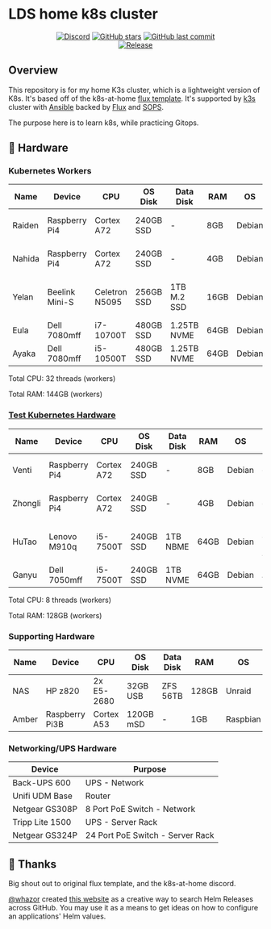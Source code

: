 # LDS home k8s cluster

<div align="center">

[![Discord](https://img.shields.io/discord/673534664354430999?color=7289da&label=DISCORD&style=for-the-badge&logo=discord)](https://discord.gg/k8s-at-home 'k8s at home Discord Community')
[![GitHub stars](https://img.shields.io/github/stars/lildrunkensmurf/k3s-home-cluster?color=green&style=for-the-badge)](https://github.com/lildrunkensmurf/k3s-home-cluster/stargazers 'This repo star count')
[![GitHub last commit](https://img.shields.io/github/last-commit/lildrunkensmurf/k3s-home-cluster?color=purple&style=for-the-badge)](https://github.com/LilDrunkenSmurf/k3s-home-cluster/commits/main 'Commit History')\
[![Release](https://img.shields.io/github/v/release/lildrunkensmurf/k3s-home-cluster?style=for-the-badge)](https://github.com/lildrunkensmurf/k3s-home-cluster/releases 'Repo releases')

</div>

## Overview

This repository is for my home K3s cluster, which is a lightweight version of K8s. It's based off of the k8s-at-home [flux template](https://github.com/onedr0p/flux-cluster-template).
It's supported by [k3s](https://k3s.io) cluster with [Ansible](https://www.ansible.com) backed by [Flux](https://toolkit.fluxcd.io/) and [SOPS](https://toolkit.fluxcd.io/guides/mozilla-sops/).

The purpose here is to learn k8s, while practicing Gitops.

## 🔧 Hardware

### Kubernetes Workers

| Name   | Device         | CPU            | OS Disk   | Data Disk   | RAM  | OS     | Purpose                    |
|--------|----------------|----------------|-----------|-------------|------|--------|----------------------------|
| Raiden | Raspberry Pi4  | Cortex A72     | 240GB SSD | -           | 8GB  | Debian | k8s control-plane          |
| Nahida | Raspberry Pi4  | Cortex A72     | 240GB SSD | -           | 4GB  | Debian | k8s control-plane          |
| Yelan  | Beelink Mini-S | Celetron N5095 | 256GB SSD | 1TB M.2 SSD | 16GB | Debian | k8s control-plane + worker |
| Eula   | Dell 7080mff   | i7-10700T      | 480GB SSD | 1.25TB NVME | 64GB | Debian | k8s Worker                 |
| Ayaka  | Dell 7080mff   | i5-10500T      | 480GB SSD | 1.25TB NVME | 64GB | Debian | k8s Worker                 |

Total CPU: 32 threads (workers)

Total RAM: 144GB (workers)

### [Test Kubernetes Hardware](https://github.com/LilDrunkenSmurf/home-ops)

| Name    | Device        | CPU        | OS Disk   | Data Disk | RAM  | OS     | Purpose                    |
|---------|---------------|------------|-----------|-----------|------|--------|----------------------------|
| Venti   | Raspberry Pi4 | Cortex A72 | 240GB SSD | -         | 8GB  | Debian | k8s control-plane          |
| Zhongli | Raspberry Pi4 | Cortex A72 | 240GB SSD | -         | 4GB  | Debian | k8s control-plane          |
| HuTao   | Lenovo M910q  | i5-7500T   | 240GB SSD | 1TB NBME  | 64GB | Debian | k8s control-plane + worker |
| Ganyu   | Dell 7050mff  | i5-7500T   | 240GB SSD | 1TB NVME  | 64GB | Debian | k8s Worker                 |

Total CPU: 8 threads (workers)

Total RAM: 128GB (workers)

### Supporting Hardware

| Name  | Device         | CPU        | OS Disk   | Data Disk | RAM   | OS       | Purpose               |
|-------|----------------|------------|-----------|-----------|-------|----------|-----------------------|
| NAS   | HP z820        | 2x E5-2680 | 32GB USB  | ZFS 56TB  | 128GB | Unraid   | NAS/NFS/Backup        |
| Amber | Raspberry Pi3B | Cortex A53 | 120GB mSD | -         | 1GB   | Raspbian | Wireguard/MeshCentral |

### Networking/UPS Hardware

| Device          | Purpose                          |
|-----------------|----------------------------------|
| Back-UPS 600    | UPS - Network                    |
| Unifi UDM Base  | Router                           |
| Netgear GS308P  | 8 Port PoE Switch - Network      |
| Tripp Lite 1500 | UPS - Server Rack                |
| Netgear GS324P  | 24 Port PoE Switch - Server Rack |

## 🤝 Thanks

Big shout out to original flux template, and the k8s-at-home discord.

[@whazor](https://github.com/whazor) created [this website](https://nanne.dev/k8s-at-home-search/) as a creative way to search Helm Releases across GitHub. You may use it as a means to get ideas on how to configure an applications' Helm values.
